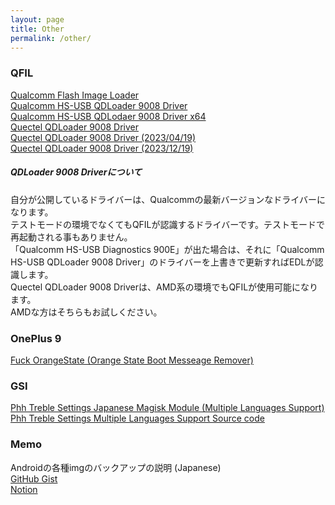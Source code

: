 ```yaml
---
layout: page
title: Other
permalink: /other/
---
```


### QFIL
[Qualcomm Flash Image Loader](https://mega.nz/file/ypBG1ZzI#bw8D7p_48WpN7agvxwVH94XkzpGNXnWMk2zH6kupOS8)<br>
[Qualcomm HS-USB QDLoader 9008 Driver](https://mega.nz/file/O4ZVSA6a#uK7003-5sLr0ISy37pNzoNwwBGDFqRW8HFMAUppVIyE)<br>
[Qualcomm HS-USB QDLodaer 9008 Driver x64](https://github.com/reindex-ot/boot.img_repo/raw/main/other/edl_driver/Qualcomm_HS-USB_Drivers_x64_v2.1.2.2.zip)<br>
[Quectel QDLoader 9008 Driver](https://github.com/reindex-ot/boot.img_repo/raw/main/other/edl_driver/QDLoader%209008_Driver.zip)<br>
[Quectel QDLoader 9008 Driver (2023/04/19)](https://github.com/reindex-ot/boot.img_repo/raw/main/other/edl_driver/QDLoader%209008_Driver_2023_4.zip)<br>
[Quectel QDLoader 9008 Driver (2023/12/19)](https://github.com/reindex-ot/boot.img_repo/raw/main/other/edl_driver/QDLoader%209008_Driver_2023_12.zip)<br>

##### QDLoader 9008 Driverについて
自分が公開しているドライバーは、Qualcommの最新バージョンなドライバーになります。<br>
テストモードの環境でなくてもQFILが認識するドライバーです。テストモードで再起動される事もありません。<br>
「Qualcomm HS-USB Diagnostics 900E」が出た場合は、それに「Qualcomm HS-USB QDLoader 9008 Driver」のドライバーを上書きで更新すればEDLが認識します。<br>
Quectel QDLoader 9008 Driverは、AMD系の環境でもQFILが使用可能になります。<br>
AMDな方はそちらもお試しください。<br>

### OnePlus 9
[Fuck OrangeState (Orange State Boot Messeage Remover)](https://drive.google.com/file/d/1MUlZYzqKGtAV4iqjjWHT4MMQe906LvmV/view?usp=sharing)<br>

### GSI
[Phh Treble Settings Japanese Magisk Module (Multiple Languages Support)](https://github.com/reindex-ot/TrebleApp_Japanese)<br>
[Phh Treble Settings Multiple Languages Support Source code](https://github.com/exthmui-10-treble/treble_app)

### Memo
Androidの各種imgのバックアップの説明 (Japanese)<br>
[GitHub Gist](https://gist.github.com/reindex-ot/3b453682b61d45ccc5bcfb2d645bb85a)<br>
[Notion](https://reindex.notion.site/Android-img-28d6fb938b04498e9731c020c0d6591d?pvs=74)
